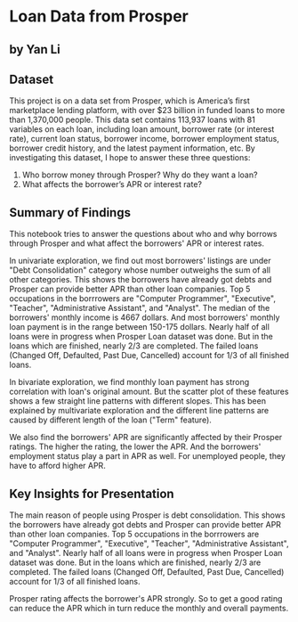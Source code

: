 # Loan Data from Prosper
## by Yan Li


## Dataset

This project is on a data set from Prosper, which is America’s first marketplace lending platform, with over $23 billion in funded loans to more than 1,370,000 people. This data set contains 113,937 loans with 81 variables on each loan, including loan amount, borrower rate (or interest rate), current loan status, borrower income, borrower employment status, borrower credit history, and the latest payment information, etc. By investigating this dataset, I hope to answer these three questions:
1. Who borrow money through Prosper? Why do they want a loan?
2. What affects the borrower’s APR or interest rate?

## Summary of Findings

This notebook tries to answer the questions about who and why borrows through Prosper and what affect the borrowers' APR or interest rates.

In univariate exploration, we find out most borrowers' listings are under "Debt Consolidation" category whose number outweighs the sum of all other categories. This shows the borrowers have already got debts and Prosper can provide better APR than other loan companies. Top 5 occupations in the borrrowers are "Computer Programmer", "Executive", "Teacher", "Administrative Assistant", and "Analyst". The median of the borrowers' monthly income is 4667 dollars. And most borrowers' monthly loan payment is in the range between 150-175 dollars. Nearly half of all loans were in progress when Prosper Loan dataset was done. But in the loans which are finished, nearly 2/3 are completed. The failed loans (Changed Off, Defaulted, Past Due, Cancelled) account for 1/3 of all finished loans.

In bivariate exploration, we find monthly loan payment has strong correlation with loan's original amount. But the scatter plot of these features shows a few straight line patterns with different slopes. This has been explained by multivariate exploration and the different line patterns are caused by different length of the loan ("Term" feature).

We also find the borrowers' APR are significantly affected by their Prosper ratings. The higher the rating, the lower the APR. And the borrowers' employment status play a part in APR as well. For unemployed people, they have to afford higher APR.

## Key Insights for Presentation

The main reason of people using Prosper is debt consolidation. This shows the borrowers have already got debts and Prosper can provide better APR than other loan companies. Top 5 occupations in the borrrowers are "Computer Programmer", "Executive", "Teacher", "Administrative Assistant", and "Analyst". Nearly half of all loans were in progress when Prosper Loan dataset was done. But in the loans which are finished, nearly 2/3 are completed. The failed loans (Changed Off, Defaulted, Past Due, Cancelled) account for 1/3 of all finished loans.

Prosper rating affects the borrower's APR strongly. So to get a good rating can reduce the APR which in turn reduce the monthly and overall payments.